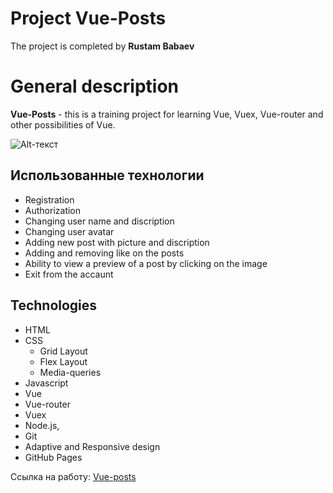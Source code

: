 Project Vue-Posts
==================

The project is completed by **Rustam Babaev**


General description
==============
**Vue-Posts** - this is a training project for learning Vue, Vuex, Vue-router and other possibilities of Vue.


![Alt-текст](https://i.postimg.cc/s1FmbjF2/Vue-Posts.png "header")

## Использованные технологии

* Registration
* Authorization
* Changing user name and discription
* Changing user avatar
* Adding new post with picture and discription
* Adding and removing like on the posts
* Ability to view a preview of a post by clicking on the image
* Exit from the accaunt
## Technologies

* HTML
* CSS
    * Grid Layout
    * Flex Layout
    * Media-queries
* Javascript
* Vue
* Vue-router
* Vuex
* Node.js,
* Git
* Adaptive and Responsive design
* GitHub Pages

Ссылка на работу: [Vue-posts](https://rustam-babaev.github.io/Vue-Posts/#/)


